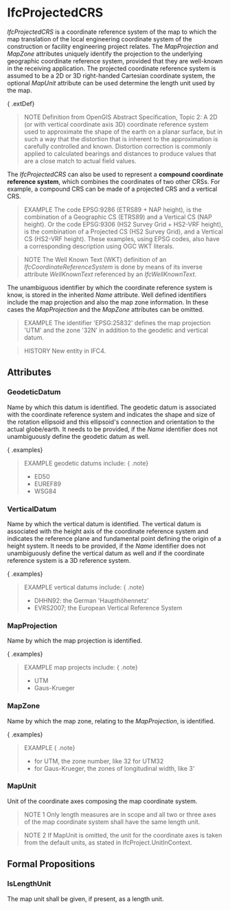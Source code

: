 # IfcProjectedCRS

_IfcProjectedCRS_ is a coordinate reference system of the map to which the map translation of the local engineering coordinate system of the construction or facility engineering project relates. The _MapProjection_ and _MapZone_ attributes uniquely identify the projection to the underlying geographic coordinate reference system, provided that they are well-known in the receiving application. The projected coordinate reference system is assumed to be a 2D or 3D right-handed Cartesian coordinate system, the optional _MapUnit_ attribute can be used determine the length unit used by the map.

{ .extDef}
> NOTE  Definition from OpenGIS Abstract Specification, Topic 2:
> A 2D (or with vertical coordinate axis 3D) coordinate reference system used to approximate the shape of the earth on a planar surface, but in such a way that the distortion that is inherent to the approximation is carefully controlled and known. Distortion correction is commonly applied to calculated bearings and distances to produce values that are a close match to actual field values.

The _IfcProjectedCRS_ can also be used to represent a **compound coordinate reference system**, which combines the coordinates of two other CRSs. For example, a compound CRS can be made of a projected CRS and a vertical CRS.

> EXAMPLE  The code EPSG:9286 (ETRS89 + NAP height), is the combination of a Geographic CS (ETRS89) and a Vertical CS (NAP height). Or the code EPSG:9306 (HS2 Survey Grid + HS2-VRF height), is the combination of a Projected CS (HS2 Survey Grid), and a Vertical CS (HS2-VRF height). These examples, using EPSG codes, also have a corresponding description using OGC WKT literals.

> NOTE  The Well Known Text (WKT) definition of an _IfcCoordinateReferenceSystem_ is done by means of its inverse attribute *WellKnownText* referenced by an _IfcWellKnownText_.

The unambiguous identifier by which the coordinate reference system is know, is stored in the inherited _Name_ attribute. Well defined identifiers include the map projection and also the map zone information. In these cases the _MapProjection_ and the _MapZone_ attributes can be omitted.

> EXAMPLE  The identifier 'EPSG:25832' defines the map projection 'UTM' and the zone '32N' in addition to the geodetic and vertical datum.

> HISTORY  New entity in IFC4.

## Attributes

### GeodeticDatum
Name by which this datum is identified. The geodetic datum is associated with the coordinate reference system and indicates the shape and size of the rotation ellipsoid and this ellipsoid's connection and orientation to the actual globe/earth. It needs to be provided, if the _Name_ identifier does not unambiguously define the geodetic datum as well.

{ .examples}
> EXAMPLE  geodetic datums include: { .note}
> * ED50
> * EUREF89
> * WSG84

### VerticalDatum
Name by which the vertical datum is identified. The vertical datum is associated with the height axis of the coordinate reference system and indicates the reference plane and fundamental point defining the origin of a height system. It needs to be provided, if the _Name_ identifier does not unambiguously define the vertical datum as well and if the coordinate reference system is a 3D reference system.

{ .examples}
> EXAMPLE  vertical datums include: { .note}
> * DHHN92: the German 'Haupth&ouml;hennetz'
> * EVRS2007; the European Vertical Reference System

### MapProjection
Name by which the map projection is identified.

{ .examples}
> EXAMPLE  map projects include: { .note}
> * UTM
> * Gaus-Krueger

### MapZone
Name by which the map zone, relating to the _MapProjection_, is identified.

{ .examples}
> EXAMPLE  { .note}
> * for UTM, the zone number, like 32 for UTM32
> * for Gaus-Krueger, the zones of longitudinal width, like 3'

### MapUnit

Unit of the coordinate axes composing the map coordinate system.

> NOTE 1  Only length measures are in scope and all two or three axes of the map coordinate system shall have the same length unit.

> NOTE 2  If MapUnit is omitted, the unit for the coordinate axes is taken from the default units, as stated in IfcProject.UnitInContext.

## Formal Propositions

### IsLengthUnit
The map unit shall be given, if present, as a length unit.
